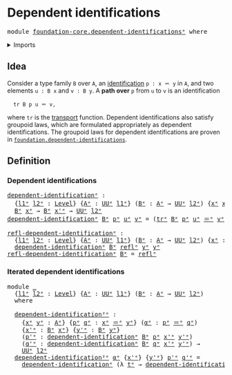 # Dependent identifications

<pre class="Agda"><a id="38" class="Keyword">module</a> <a id="45" href="foundation-core.dependent-identifications%25E1%25B5%2589.html" class="Module">foundation-core.dependent-identificationsᵉ</a> <a id="88" class="Keyword">where</a>
</pre>
<details><summary>Imports</summary>

<pre class="Agda"><a id="144" class="Keyword">open</a> <a id="149" class="Keyword">import</a> <a id="156" href="foundation.universe-levels%25E1%25B5%2589.html" class="Module">foundation.universe-levelsᵉ</a>

<a id="185" class="Keyword">open</a> <a id="190" class="Keyword">import</a> <a id="197" href="foundation-core.identity-types%25E1%25B5%2589.html" class="Module">foundation-core.identity-typesᵉ</a>
<a id="229" class="Keyword">open</a> <a id="234" class="Keyword">import</a> <a id="241" href="foundation-core.transport-along-identifications%25E1%25B5%2589.html" class="Module">foundation-core.transport-along-identificationsᵉ</a>
</pre>
</details>

## Idea

Consider a type family `B` over `A`, an
[identification](foundation-core.identity-types.md) `p : x ＝ y` in `A`, and two
elements `u : B x` and `v : B y`. A **path over** `p` from `u` to `v` is an
identification

```text
  tr B p u ＝ v,
```

where `tr` is the
[transport](foundation-core.transport-along-identifications.md) function.
Dependent identifications also satisfy groupoid laws, which are formulated
appropriately as dependent identifications. The groupoid laws for dependent
identifications are proven in
[`foundation.dependent-identifications`](foundation.dependent-identifications.md).

## Definition

### Dependent identifications

<pre class="Agda"><a id="dependent-identificationᵉ"></a><a id="968" href="foundation-core.dependent-identifications%25E1%25B5%2589.html#968" class="Function">dependent-identificationᵉ</a> <a id="994" class="Symbol">:</a>
  <a id="998" class="Symbol">{</a><a id="999" href="foundation-core.dependent-identifications%25E1%25B5%2589.html#999" class="Bound">l1ᵉ</a> <a id="1003" href="foundation-core.dependent-identifications%25E1%25B5%2589.html#1003" class="Bound">l2ᵉ</a> <a id="1007" class="Symbol">:</a> <a id="1009" href="Agda.Primitive.html#742" class="Postulate">Level</a><a id="1014" class="Symbol">}</a> <a id="1016" class="Symbol">{</a><a id="1017" href="foundation-core.dependent-identifications%25E1%25B5%2589.html#1017" class="Bound">Aᵉ</a> <a id="1020" class="Symbol">:</a> <a id="1022" href="Agda.Primitive.html#429" class="Primitive">UUᵉ</a> <a id="1026" href="foundation-core.dependent-identifications%25E1%25B5%2589.html#999" class="Bound">l1ᵉ</a><a id="1029" class="Symbol">}</a> <a id="1031" class="Symbol">(</a><a id="1032" href="foundation-core.dependent-identifications%25E1%25B5%2589.html#1032" class="Bound">Bᵉ</a> <a id="1035" class="Symbol">:</a> <a id="1037" href="foundation-core.dependent-identifications%25E1%25B5%2589.html#1017" class="Bound">Aᵉ</a> <a id="1040" class="Symbol">→</a> <a id="1042" href="Agda.Primitive.html#429" class="Primitive">UUᵉ</a> <a id="1046" href="foundation-core.dependent-identifications%25E1%25B5%2589.html#1003" class="Bound">l2ᵉ</a><a id="1049" class="Symbol">)</a> <a id="1051" class="Symbol">{</a><a id="1052" href="foundation-core.dependent-identifications%25E1%25B5%2589.html#1052" class="Bound">xᵉ</a> <a id="1055" href="foundation-core.dependent-identifications%25E1%25B5%2589.html#1055" class="Bound">x&#39;ᵉ</a> <a id="1059" class="Symbol">:</a> <a id="1061" href="foundation-core.dependent-identifications%25E1%25B5%2589.html#1017" class="Bound">Aᵉ</a><a id="1063" class="Symbol">}</a> <a id="1065" class="Symbol">(</a><a id="1066" href="foundation-core.dependent-identifications%25E1%25B5%2589.html#1066" class="Bound">pᵉ</a> <a id="1069" class="Symbol">:</a> <a id="1071" href="foundation-core.dependent-identifications%25E1%25B5%2589.html#1052" class="Bound">xᵉ</a> <a id="1074" href="foundation-core.identity-types%25E1%25B5%2589.html#2730" class="Function Operator">＝ᵉ</a> <a id="1077" href="foundation-core.dependent-identifications%25E1%25B5%2589.html#1055" class="Bound">x&#39;ᵉ</a><a id="1080" class="Symbol">)</a> <a id="1082" class="Symbol">→</a>
  <a id="1086" href="foundation-core.dependent-identifications%25E1%25B5%2589.html#1032" class="Bound">Bᵉ</a> <a id="1089" href="foundation-core.dependent-identifications%25E1%25B5%2589.html#1052" class="Bound">xᵉ</a> <a id="1092" class="Symbol">→</a> <a id="1094" href="foundation-core.dependent-identifications%25E1%25B5%2589.html#1032" class="Bound">Bᵉ</a> <a id="1097" href="foundation-core.dependent-identifications%25E1%25B5%2589.html#1055" class="Bound">x&#39;ᵉ</a> <a id="1101" class="Symbol">→</a> <a id="1103" href="Agda.Primitive.html#429" class="Primitive">UUᵉ</a> <a id="1107" href="foundation-core.dependent-identifications%25E1%25B5%2589.html#1003" class="Bound">l2ᵉ</a>
<a id="1111" href="foundation-core.dependent-identifications%25E1%25B5%2589.html#968" class="Function">dependent-identificationᵉ</a> <a id="1137" href="foundation-core.dependent-identifications%25E1%25B5%2589.html#1137" class="Bound">Bᵉ</a> <a id="1140" href="foundation-core.dependent-identifications%25E1%25B5%2589.html#1140" class="Bound">pᵉ</a> <a id="1143" href="foundation-core.dependent-identifications%25E1%25B5%2589.html#1143" class="Bound">uᵉ</a> <a id="1146" href="foundation-core.dependent-identifications%25E1%25B5%2589.html#1146" class="Bound">vᵉ</a> <a id="1149" class="Symbol">=</a> <a id="1151" class="Symbol">(</a><a id="1152" href="foundation-core.transport-along-identifications%25E1%25B5%2589.html#837" class="Function">trᵉ</a> <a id="1156" href="foundation-core.dependent-identifications%25E1%25B5%2589.html#1137" class="Bound">Bᵉ</a> <a id="1159" href="foundation-core.dependent-identifications%25E1%25B5%2589.html#1140" class="Bound">pᵉ</a> <a id="1162" href="foundation-core.dependent-identifications%25E1%25B5%2589.html#1143" class="Bound">uᵉ</a> <a id="1165" href="foundation-core.identity-types%25E1%25B5%2589.html#2730" class="Function Operator">＝ᵉ</a> <a id="1168" href="foundation-core.dependent-identifications%25E1%25B5%2589.html#1146" class="Bound">vᵉ</a><a id="1170" class="Symbol">)</a>

<a id="refl-dependent-identificationᵉ"></a><a id="1173" href="foundation-core.dependent-identifications%25E1%25B5%2589.html#1173" class="Function">refl-dependent-identificationᵉ</a> <a id="1204" class="Symbol">:</a>
  <a id="1208" class="Symbol">{</a><a id="1209" href="foundation-core.dependent-identifications%25E1%25B5%2589.html#1209" class="Bound">l1ᵉ</a> <a id="1213" href="foundation-core.dependent-identifications%25E1%25B5%2589.html#1213" class="Bound">l2ᵉ</a> <a id="1217" class="Symbol">:</a> <a id="1219" href="Agda.Primitive.html#742" class="Postulate">Level</a><a id="1224" class="Symbol">}</a> <a id="1226" class="Symbol">{</a><a id="1227" href="foundation-core.dependent-identifications%25E1%25B5%2589.html#1227" class="Bound">Aᵉ</a> <a id="1230" class="Symbol">:</a> <a id="1232" href="Agda.Primitive.html#429" class="Primitive">UUᵉ</a> <a id="1236" href="foundation-core.dependent-identifications%25E1%25B5%2589.html#1209" class="Bound">l1ᵉ</a><a id="1239" class="Symbol">}</a> <a id="1241" class="Symbol">(</a><a id="1242" href="foundation-core.dependent-identifications%25E1%25B5%2589.html#1242" class="Bound">Bᵉ</a> <a id="1245" class="Symbol">:</a> <a id="1247" href="foundation-core.dependent-identifications%25E1%25B5%2589.html#1227" class="Bound">Aᵉ</a> <a id="1250" class="Symbol">→</a> <a id="1252" href="Agda.Primitive.html#429" class="Primitive">UUᵉ</a> <a id="1256" href="foundation-core.dependent-identifications%25E1%25B5%2589.html#1213" class="Bound">l2ᵉ</a><a id="1259" class="Symbol">)</a> <a id="1261" class="Symbol">{</a><a id="1262" href="foundation-core.dependent-identifications%25E1%25B5%2589.html#1262" class="Bound">xᵉ</a> <a id="1265" class="Symbol">:</a> <a id="1267" href="foundation-core.dependent-identifications%25E1%25B5%2589.html#1227" class="Bound">Aᵉ</a><a id="1269" class="Symbol">}</a> <a id="1271" class="Symbol">{</a><a id="1272" href="foundation-core.dependent-identifications%25E1%25B5%2589.html#1272" class="Bound">yᵉ</a> <a id="1275" class="Symbol">:</a> <a id="1277" href="foundation-core.dependent-identifications%25E1%25B5%2589.html#1242" class="Bound">Bᵉ</a> <a id="1280" href="foundation-core.dependent-identifications%25E1%25B5%2589.html#1262" class="Bound">xᵉ</a><a id="1282" class="Symbol">}</a> <a id="1284" class="Symbol">→</a>
  <a id="1288" href="foundation-core.dependent-identifications%25E1%25B5%2589.html#968" class="Function">dependent-identificationᵉ</a> <a id="1314" href="foundation-core.dependent-identifications%25E1%25B5%2589.html#1242" class="Bound">Bᵉ</a> <a id="1317" href="foundation-core.identity-types%25E1%25B5%2589.html#2694" class="InductiveConstructor">reflᵉ</a> <a id="1323" href="foundation-core.dependent-identifications%25E1%25B5%2589.html#1272" class="Bound">yᵉ</a> <a id="1326" href="foundation-core.dependent-identifications%25E1%25B5%2589.html#1272" class="Bound">yᵉ</a>
<a id="1329" href="foundation-core.dependent-identifications%25E1%25B5%2589.html#1173" class="Function">refl-dependent-identificationᵉ</a> <a id="1360" href="foundation-core.dependent-identifications%25E1%25B5%2589.html#1360" class="Bound">Bᵉ</a> <a id="1363" class="Symbol">=</a> <a id="1365" href="foundation-core.identity-types%25E1%25B5%2589.html#2694" class="InductiveConstructor">reflᵉ</a>
</pre>
### Iterated dependent identifications

<pre class="Agda"><a id="1424" class="Keyword">module</a> <a id="1431" href="foundation-core.dependent-identifications%25E1%25B5%2589.html#1431" class="Module">_</a>
  <a id="1435" class="Symbol">{</a><a id="1436" href="foundation-core.dependent-identifications%25E1%25B5%2589.html#1436" class="Bound">l1ᵉ</a> <a id="1440" href="foundation-core.dependent-identifications%25E1%25B5%2589.html#1440" class="Bound">l2ᵉ</a> <a id="1444" class="Symbol">:</a> <a id="1446" href="Agda.Primitive.html#742" class="Postulate">Level</a><a id="1451" class="Symbol">}</a> <a id="1453" class="Symbol">{</a><a id="1454" href="foundation-core.dependent-identifications%25E1%25B5%2589.html#1454" class="Bound">Aᵉ</a> <a id="1457" class="Symbol">:</a> <a id="1459" href="Agda.Primitive.html#429" class="Primitive">UUᵉ</a> <a id="1463" href="foundation-core.dependent-identifications%25E1%25B5%2589.html#1436" class="Bound">l1ᵉ</a><a id="1466" class="Symbol">}</a> <a id="1468" class="Symbol">(</a><a id="1469" href="foundation-core.dependent-identifications%25E1%25B5%2589.html#1469" class="Bound">Bᵉ</a> <a id="1472" class="Symbol">:</a> <a id="1474" href="foundation-core.dependent-identifications%25E1%25B5%2589.html#1454" class="Bound">Aᵉ</a> <a id="1477" class="Symbol">→</a> <a id="1479" href="Agda.Primitive.html#429" class="Primitive">UUᵉ</a> <a id="1483" href="foundation-core.dependent-identifications%25E1%25B5%2589.html#1440" class="Bound">l2ᵉ</a><a id="1486" class="Symbol">)</a>
  <a id="1490" class="Keyword">where</a>

  <a id="1499" href="foundation-core.dependent-identifications%25E1%25B5%2589.html#1499" class="Function">dependent-identification²ᵉ</a> <a id="1526" class="Symbol">:</a>
    <a id="1532" class="Symbol">{</a><a id="1533" href="foundation-core.dependent-identifications%25E1%25B5%2589.html#1533" class="Bound">xᵉ</a> <a id="1536" href="foundation-core.dependent-identifications%25E1%25B5%2589.html#1536" class="Bound">yᵉ</a> <a id="1539" class="Symbol">:</a> <a id="1541" href="foundation-core.dependent-identifications%25E1%25B5%2589.html#1454" class="Bound">Aᵉ</a><a id="1543" class="Symbol">}</a> <a id="1545" class="Symbol">{</a><a id="1546" href="foundation-core.dependent-identifications%25E1%25B5%2589.html#1546" class="Bound">pᵉ</a> <a id="1549" href="foundation-core.dependent-identifications%25E1%25B5%2589.html#1549" class="Bound">qᵉ</a> <a id="1552" class="Symbol">:</a> <a id="1554" href="foundation-core.dependent-identifications%25E1%25B5%2589.html#1533" class="Bound">xᵉ</a> <a id="1557" href="foundation-core.identity-types%25E1%25B5%2589.html#2730" class="Function Operator">＝ᵉ</a> <a id="1560" href="foundation-core.dependent-identifications%25E1%25B5%2589.html#1536" class="Bound">yᵉ</a><a id="1562" class="Symbol">}</a> <a id="1564" class="Symbol">(</a><a id="1565" href="foundation-core.dependent-identifications%25E1%25B5%2589.html#1565" class="Bound">αᵉ</a> <a id="1568" class="Symbol">:</a> <a id="1570" href="foundation-core.dependent-identifications%25E1%25B5%2589.html#1546" class="Bound">pᵉ</a> <a id="1573" href="foundation-core.identity-types%25E1%25B5%2589.html#2730" class="Function Operator">＝ᵉ</a> <a id="1576" href="foundation-core.dependent-identifications%25E1%25B5%2589.html#1549" class="Bound">qᵉ</a><a id="1578" class="Symbol">)</a>
    <a id="1584" class="Symbol">{</a><a id="1585" href="foundation-core.dependent-identifications%25E1%25B5%2589.html#1585" class="Bound">x&#39;ᵉ</a> <a id="1589" class="Symbol">:</a> <a id="1591" href="foundation-core.dependent-identifications%25E1%25B5%2589.html#1469" class="Bound">Bᵉ</a> <a id="1594" href="foundation-core.dependent-identifications%25E1%25B5%2589.html#1533" class="Bound">xᵉ</a><a id="1596" class="Symbol">}</a> <a id="1598" class="Symbol">{</a><a id="1599" href="foundation-core.dependent-identifications%25E1%25B5%2589.html#1599" class="Bound">y&#39;ᵉ</a> <a id="1603" class="Symbol">:</a> <a id="1605" href="foundation-core.dependent-identifications%25E1%25B5%2589.html#1469" class="Bound">Bᵉ</a> <a id="1608" href="foundation-core.dependent-identifications%25E1%25B5%2589.html#1536" class="Bound">yᵉ</a><a id="1610" class="Symbol">}</a>
    <a id="1616" class="Symbol">(</a><a id="1617" href="foundation-core.dependent-identifications%25E1%25B5%2589.html#1617" class="Bound">p&#39;ᵉ</a> <a id="1621" class="Symbol">:</a> <a id="1623" href="foundation-core.dependent-identifications%25E1%25B5%2589.html#968" class="Function">dependent-identificationᵉ</a> <a id="1649" href="foundation-core.dependent-identifications%25E1%25B5%2589.html#1469" class="Bound">Bᵉ</a> <a id="1652" href="foundation-core.dependent-identifications%25E1%25B5%2589.html#1546" class="Bound">pᵉ</a> <a id="1655" href="foundation-core.dependent-identifications%25E1%25B5%2589.html#1585" class="Bound">x&#39;ᵉ</a> <a id="1659" href="foundation-core.dependent-identifications%25E1%25B5%2589.html#1599" class="Bound">y&#39;ᵉ</a><a id="1662" class="Symbol">)</a>
    <a id="1668" class="Symbol">(</a><a id="1669" href="foundation-core.dependent-identifications%25E1%25B5%2589.html#1669" class="Bound">q&#39;ᵉ</a> <a id="1673" class="Symbol">:</a> <a id="1675" href="foundation-core.dependent-identifications%25E1%25B5%2589.html#968" class="Function">dependent-identificationᵉ</a> <a id="1701" href="foundation-core.dependent-identifications%25E1%25B5%2589.html#1469" class="Bound">Bᵉ</a> <a id="1704" href="foundation-core.dependent-identifications%25E1%25B5%2589.html#1549" class="Bound">qᵉ</a> <a id="1707" href="foundation-core.dependent-identifications%25E1%25B5%2589.html#1585" class="Bound">x&#39;ᵉ</a> <a id="1711" href="foundation-core.dependent-identifications%25E1%25B5%2589.html#1599" class="Bound">y&#39;ᵉ</a><a id="1714" class="Symbol">)</a> <a id="1716" class="Symbol">→</a>
    <a id="1722" href="Agda.Primitive.html#429" class="Primitive">UUᵉ</a> <a id="1726" href="foundation-core.dependent-identifications%25E1%25B5%2589.html#1440" class="Bound">l2ᵉ</a>
  <a id="1732" href="foundation-core.dependent-identifications%25E1%25B5%2589.html#1499" class="Function">dependent-identification²ᵉ</a> <a id="1759" href="foundation-core.dependent-identifications%25E1%25B5%2589.html#1759" class="Bound">αᵉ</a> <a id="1762" class="Symbol">{</a><a id="1763" href="foundation-core.dependent-identifications%25E1%25B5%2589.html#1763" class="Bound">x&#39;ᵉ</a><a id="1766" class="Symbol">}</a> <a id="1768" class="Symbol">{</a><a id="1769" href="foundation-core.dependent-identifications%25E1%25B5%2589.html#1769" class="Bound">y&#39;ᵉ</a><a id="1772" class="Symbol">}</a> <a id="1774" href="foundation-core.dependent-identifications%25E1%25B5%2589.html#1774" class="Bound">p&#39;ᵉ</a> <a id="1778" href="foundation-core.dependent-identifications%25E1%25B5%2589.html#1778" class="Bound">q&#39;ᵉ</a> <a id="1782" class="Symbol">=</a>
    <a id="1788" href="foundation-core.dependent-identifications%25E1%25B5%2589.html#968" class="Function">dependent-identificationᵉ</a> <a id="1814" class="Symbol">(λ</a> <a id="1817" href="foundation-core.dependent-identifications%25E1%25B5%2589.html#1817" class="Bound">tᵉ</a> <a id="1820" class="Symbol">→</a> <a id="1822" href="foundation-core.dependent-identifications%25E1%25B5%2589.html#968" class="Function">dependent-identificationᵉ</a> <a id="1848" href="foundation-core.dependent-identifications%25E1%25B5%2589.html#1469" class="Bound">Bᵉ</a> <a id="1851" href="foundation-core.dependent-identifications%25E1%25B5%2589.html#1817" class="Bound">tᵉ</a> <a id="1854" href="foundation-core.dependent-identifications%25E1%25B5%2589.html#1763" class="Bound">x&#39;ᵉ</a> <a id="1858" href="foundation-core.dependent-identifications%25E1%25B5%2589.html#1769" class="Bound">y&#39;ᵉ</a><a id="1861" class="Symbol">)</a> <a id="1863" href="foundation-core.dependent-identifications%25E1%25B5%2589.html#1759" class="Bound">αᵉ</a> <a id="1866" href="foundation-core.dependent-identifications%25E1%25B5%2589.html#1774" class="Bound">p&#39;ᵉ</a> <a id="1870" href="foundation-core.dependent-identifications%25E1%25B5%2589.html#1778" class="Bound">q&#39;ᵉ</a>
</pre>